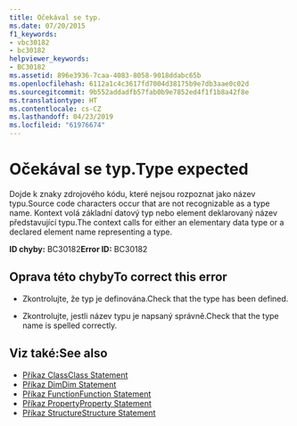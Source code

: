 ```yaml
---
title: Očekával se typ.
ms.date: 07/20/2015
f1_keywords:
- vbc30182
- bc30182
helpviewer_keywords:
- BC30182
ms.assetid: 896e3936-7caa-4083-8058-9018ddabc65b
ms.openlocfilehash: 6112a1c4c3617fd7004d38175b9e7db3aae0c02d
ms.sourcegitcommit: 9b552addadfb57fab0b9e7852ed4f1f1b8a42f8e
ms.translationtype: HT
ms.contentlocale: cs-CZ
ms.lasthandoff: 04/23/2019
ms.locfileid: "61976674"
---
```

# <a name="type-expected"></a><span data-ttu-id="ca59f-102">Očekával se typ.</span><span class="sxs-lookup"><span data-stu-id="ca59f-102">Type expected</span></span>
<span data-ttu-id="ca59f-103">Dojde k znaky zdrojového kódu, které nejsou rozpoznat jako název typu.</span><span class="sxs-lookup"><span data-stu-id="ca59f-103">Source code characters occur that are not recognizable as a type name.</span></span> <span data-ttu-id="ca59f-104">Kontext volá základní datový typ nebo element deklarovaný název představující typu.</span><span class="sxs-lookup"><span data-stu-id="ca59f-104">The context calls for either an elementary data type or a declared element name representing a type.</span></span>  
  
 <span data-ttu-id="ca59f-105">**ID chyby:** BC30182</span><span class="sxs-lookup"><span data-stu-id="ca59f-105">**Error ID:** BC30182</span></span>  
  
## <a name="to-correct-this-error"></a><span data-ttu-id="ca59f-106">Oprava této chyby</span><span class="sxs-lookup"><span data-stu-id="ca59f-106">To correct this error</span></span>  
  
- <span data-ttu-id="ca59f-107">Zkontrolujte, že typ je definována.</span><span class="sxs-lookup"><span data-stu-id="ca59f-107">Check that the type has been defined.</span></span>  
  
- <span data-ttu-id="ca59f-108">Zkontrolujte, jestli název typu je napsaný správně.</span><span class="sxs-lookup"><span data-stu-id="ca59f-108">Check that the type name is spelled correctly.</span></span>  
  
## <a name="see-also"></a><span data-ttu-id="ca59f-109">Viz také:</span><span class="sxs-lookup"><span data-stu-id="ca59f-109">See also</span></span>

- [<span data-ttu-id="ca59f-110">Příkaz Class</span><span class="sxs-lookup"><span data-stu-id="ca59f-110">Class Statement</span></span>](../../visual-basic/language-reference/statements/class-statement.md)
- [<span data-ttu-id="ca59f-111">Příkaz Dim</span><span class="sxs-lookup"><span data-stu-id="ca59f-111">Dim Statement</span></span>](../../visual-basic/language-reference/statements/dim-statement.md)
- [<span data-ttu-id="ca59f-112">Příkaz Function</span><span class="sxs-lookup"><span data-stu-id="ca59f-112">Function Statement</span></span>](../../visual-basic/language-reference/statements/function-statement.md)
- [<span data-ttu-id="ca59f-113">Příkaz Property</span><span class="sxs-lookup"><span data-stu-id="ca59f-113">Property Statement</span></span>](../../visual-basic/language-reference/statements/property-statement.md)
- [<span data-ttu-id="ca59f-114">Příkaz Structure</span><span class="sxs-lookup"><span data-stu-id="ca59f-114">Structure Statement</span></span>](../../visual-basic/language-reference/statements/structure-statement.md)
